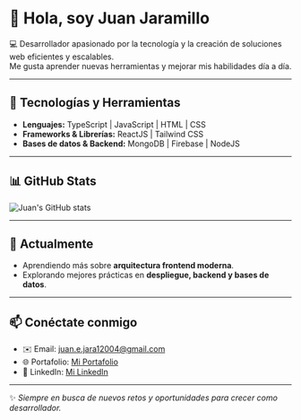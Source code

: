 # 👋 Hola, soy Juan Jaramillo  

💻 Desarrollador apasionado por la tecnología y la creación de soluciones web eficientes y escalables.  
Me gusta aprender nuevas herramientas y mejorar mis habilidades día a día.  

---

## 🚀 Tecnologías y Herramientas
- **Lenguajes:** TypeScript | JavaScript | HTML | CSS  
- **Frameworks & Librerías:** ReactJS | Tailwind CSS  
- **Bases de datos & Backend:** MongoDB | Firebase | NodeJS

---

## 📊 GitHub Stats
![Juan's GitHub stats](https://github-readme-stats.vercel.app/api?username=JuanJaramillo12004&show_icons=true&theme=radical)  

---

## 🌱 Actualmente
- Aprendiendo más sobre **arquitectura frontend moderna**.  
- Explorando mejores prácticas en **despliegue, backend y bases de datos**.  

---

## 📫 Conéctate conmigo
- ✉️ Email: juan.e.jara12004@gmail.com  
- 🌐 Portafolio: [Mi Portafolio](https://jaramillo-portfolio.vercel.app)  
- 💼 LinkedIn: [Mi LinkedIn](https://www.linkedin.com/in/juan-eduardo-jaramillo-guerrero-5996b3267)  

---
✨ _Siempre en busca de nuevos retos y oportunidades para crecer como desarrollador._
